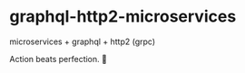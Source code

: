 # graphql-http2-microservices

microservices + graphql + http2 (grpc)

<!-- INSPIRATIONAL_QUOTE_START -->
Action beats perfection.
🐯
<!-- INSPIRATIONAL_QUOTE_END -->
